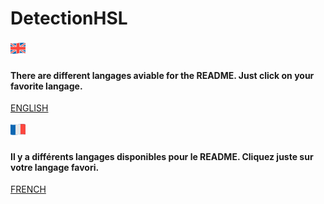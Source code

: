 # DetectionHSL

![flag](images/en.png)

#### There are different langages aviable for the README. Just click on your favorite langage.

[ENGLISH](docs/README-en.md)

![drapo](images/fr.png)

#### Il y a différents langages disponibles pour le README. Cliquez juste sur votre langage favori.

[FRENCH](docs/README-fr.md)